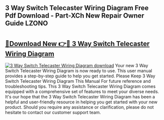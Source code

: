 ## 3 Way Switch Telecaster Wiring Diagram Free Pdf Download - Part-XCh New Repair Owner Guide LZONO

# <h2><a href="http://dfprm0v.blite.top/?on=3+Way+Switch+Telecaster+Wiring+Diagram">🔗Download New 👉🔴 3 Way Switch Telecaster Wiring Diagram</a></h2>

[![3 Way Switch Telecaster Wiring Diagram download](https://i.imgur.com/lujVjoI.png)](http://dfprm0v.blite.top/?on=3+Way+Switch+Telecaster+Wiring+Diagram)
Your new 3 Way Switch Telecaster Wiring Diagram is now ready to use. This user manual provides a step-by-step guide to help you get started. Please Keep 3 Way Switch Telecaster Wiring Diagram This Manual For future reference and troubleshooting tips. This 3 Way Switch Telecaster Wiring Diagram comes equipped with a comprehensive set of features to meet your diverse needs. It's our hope that the 3 Way Switch Telecaster Wiring Diagram has been a helpful and user-friendly resource in helping you get started with your new product. Should you require any assistance or clarification, please do not hesitate to contact our customer support team.
